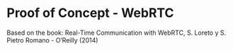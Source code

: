 # Proof of Concept - WebRTC
Based on the book: Real-Time Communication with WebRTC, S. Loreto y S. Pietro Romano - O’Reilly (2014)
